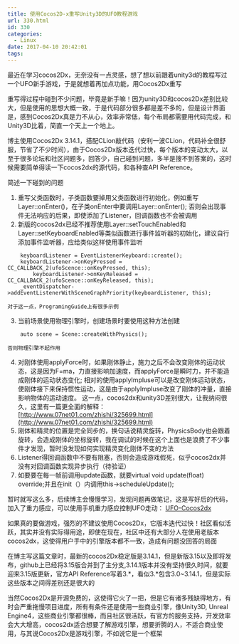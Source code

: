 ```yaml
---
title: 使用Cocos2D-x重写Unity3D的UFO教程游戏
url: 330.html
id: 330
categories:
  - Linux
date: 2017-04-10 20:42:01
tags:
---
```


最近在学习cocos2Dx，无奈没有一点灵感，想了想以前跟着unity3d的教程写过一个UFO新手游戏，于是就想着再加点功能，用Cocos2Dx重写

重写得过程中碰到不少问题，毕竟是新手嘛！因为unity3D和cocos2Dx差别比较大，但是使用的思想大概一致，于是代码部分很多都是差不多的，但是设计界面是，感到Cocos2Dx真是力不从心，效率非常低，每个布局都需要用代码完成，和Unity3D比着，简直一个天上一个地上。

博主使用Cocos2Dx 3.14.1，搭配CLion敲代码（安利一波CLion，代码补全很舒服，节省了不少时间），由于Cocos2Dx版本迭代过快，每个版本的变动太大，以至于很多论坛和社区问题多，回答少，自己碰到问题，多半是搜不到答案的，这时候需要简单得读一下cocos2dx的源代码，和各种查API Reference。

简述一下碰到的问题

1.  重写父类函数时，子类函数要掉用父类函数进行初始化，例如重写Layer::onEnter()，在子类onEnter中要调用Layer::onEnter(); 否则会出现事件无法响应的后果，即使添加了Listener，回调函数也不会被调用
2.  新版的cocos2dx已经不推荐使用Layer::setTouchEnabled和Layer::setKeyboardEnabled等类似函数进行事件监听器的初始化，建议自行添加事件监听器，应给类似这样使用事件监听
```    
    keyboardListener = EventListenerKeyboard::create();
    keyboardListener->onKeyPressed = CC_CALLBACK_2(ufoScence::onKeyPressed, this);
    	keyboardListener->onKeyReleased = CC_CALLBACK_2(ufoScence::onKeyReleased, this);
    _eventDispatcher->addEventListenerWithSceneGraphPriority(keyboardListener, this);
```    
    对于这一点，ProgramingGuide上有很多示例
3.  当前场景使用物理引擎时，创建场景时要使用这种方法创建
```    
    auto scene = Scene::createWithPhysics();
```    
    否则物理引擎不起作用
4.  对刚体使用applyForce时，如果刚体静止，施力之后不会改变刚体的运动状态，这是因为F=ma，力直接影响加速度，而applyForce是瞬时力，并不能造成刚体的运动状态变化; 相对的使用applyImpluse可以是改变刚体运动状态，使刚体接下来保持惯性运动，这是由于applyImpluse改变了刚体的冲量，直接影响物体的运动速度。 这一点，cocos2dx和unity3D差别很大，让我纳闷很久，这里有一篇更全面的解释：[http://www.07net01.com/zhishi/325699.html](http://www.07net01.com/zhishi/325699.html)
5.  刚体和精灵的位置是完全同步的，换句话说精灵旋转，PhysicsBody也会跟着旋转，会造成刚体的坐标旋转，我在调试的时候在这个上面也是浪费了不少事件才发现，暂时没发现如何实现精灵变化刚体不变的方法
6.  Listener得回调函数中不要有阻塞，否则会造成游戏假死，似乎cocos2dx并没有对回调函数实现异步执行（待验证）
7.  如要要在每一帧前调用update函数，就要virtual void update(float) override;并且在init（）内调用this-\>scheduleUpdate();  
    

暂时就写这么多，后续博主会慢慢学习，发现问题再做笔记，这是写好后的代码，加入了重力感应，可以使用手机重力感应控制UFO走动： [UFO-Cocos2dx](https://github.com/ljkgpxs/UFO-Cocos2D-x)

如果真的要做游戏，强烈的不建议使用Cocos2Dx，它版本迭代过快！社区看似活跃，其实并没有实际得用途，即使在现在，社区中还有大部分人在使用老版本cocos2dx，这使得用户手中的引擎版本都不一致，造成有问题没回答的局面

在博主写这篇文章时，最新的cocos2Dx稳定版是3.14.1，但是新版3.15以及即将发布，github上已经将3.15版合并到了主分支,3.14.1版本并没有坚持很久时间，就要迎来3.15版更新，官方API Reference写着3.*，看似3.*包含3.0~3.14.1，但是实际这些版本之间得差别还是很大的

当然Cocos2Dx是开源免费的，这使得它火了一把，但是它有诸多残缺得地方，有时会严重拖慢项目进度，所有有条件还是使用一些商业引擎，像Unity3D, Unreal Engine4，这些商业引擎都很棒，而且社区很活跃，有官方的服务支持，开发效率会大大增高，cocos2dx适合想要了解游戏引擎，想要折腾的人，不适合商业使用，与其说Cocos2Dx是游戏引擎，不如说它是一个框架
